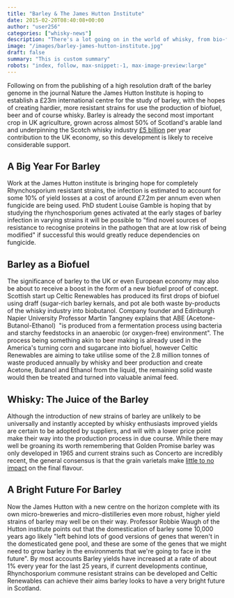 ```yaml
---
title: "Barley & The James Hutton Institute"
date: 2015-02-20T08:40:08+00:00
author: "user256"
categories: ["whisky-news"]
description: "There's a lot going on in the world of whisky, from bio-fuel to improving harvest yields and a proposed £23million international centre, find out more"
image: "/images/barley-james-hutton-institute.jpg"
draft: false
summary: "This is custom summary"
robots: "index, follow, max-snippet:-1, max-image-preview:large"
---
```


Following on from the publishing of a high resolution draft of the barley genome in the journal Nature the James Hutton Institute is hoping to establish a £23m international centre for the study of barley, with the hopes of creating hardier, more resistant strains for use the production of biofuel, beer and of course whisky. Barley is already the second most important crop in UK agriculture, grown across almost 50% of Scotland's arable land and underpinning the Scotch whisky industry [£5 billion](http://uiscebeatha.co.uk/scotch-whisky-industry-turmoil/) per year contribution to the UK economy, so this development is likely to receive considerable support.

## A Big Year For Barley

Work at the James Hutton institute is bringing hope for completely Rhynchosporium resistant strains, the infection is estimated to account for some 10% of yield losses at a cost of around £7.2m per annum even when fungicide are being used. PhD student Louise Gamble is hoping that by studying the rhynchosporium genes activated at the early stages of barley infection in varying strains it will be possible to "find novel sources of resistance to recognise proteins in the pathogen that are at low risk of being modified" if successful this would greatly reduce dependencies on fungicide.

## Barley as a Biofuel

The significance of barley to the UK or even European economy may also be about to receive a boost in the form of a new biofuel proof of concept. Scottish start up Celtic Renewables has produced its first drops of biofuel using draff (sugar-rich barley kernals, and pot ale both waste by-products of the whisky industry into biobutanol. Company founder and Edinburgh Napier University Professor Martin Tangney explains that ABE (Acetone-Butanol-Ethanol)  "is produced from a fermentation process using bacteria and starchy feedstocks in an anaerobic (or oxygen-free) environment". The process being something akin to beer making is already used in the America's turning corn and sugarcane into biofuel, however Celtic Renewables are aiming to take utilise some of the 2.8 million tonnes of waste produced annually by whisky and beer production and create Acetone, Butanol and Ethanol from the liquid, the remaining solid waste would then be treated and turned into valuable animal feed.

## Whisky: The Juice of the Barley

Although the introduction of new strains of barley are unlikely to be universally and instantly accepted by whisky enthusiasts improved yields are certain to be adopted by suppliers, and will with a lower price point make their way into the production process in due course. While there may well be groaning its worth remembering that Golden Promise barley was only developed in 1965 and current strains such as Concerto are incredibly recent, the general consensus is that the grain varietals make [little to no impact](http://www.smws.co.uk/your-society-adventure/article-archive/Heart_of_gold.html) on the final flavour.

## A Bright Future For Barley

Now the James Hutton with a new centre on the horizon complete with its own micro-breweries and micro-distilleries even more robust, higher yield strains of barley may well be on their way. Professor Robbie Waugh of the Hutton institute points out that the domestication of barley some 10,000 years ago likely "left behind lots of good versions of genes that weren't in the domesticated gene pool, and these are some of the genes that we might need to grow barley in the environments that we're going to face in the future". By most accounts Barley yields have increased at a rate of about 1% every year for the last 25 years, if current developments continue, Rhynchosporium commune resistant strains can be developed and Celtic Renewables can achieve their aims barley looks to have a very bright future in Scotland.
